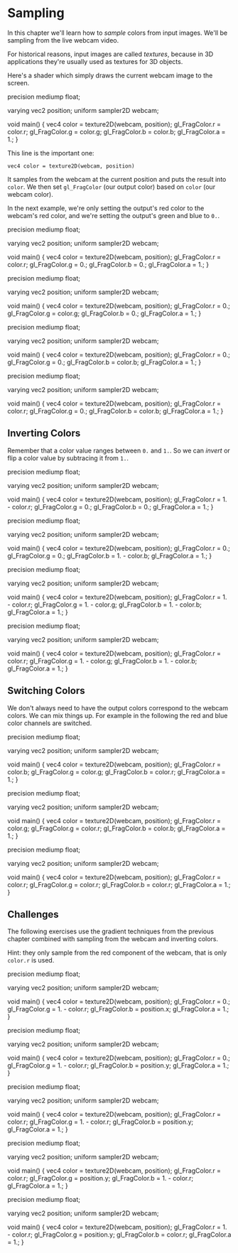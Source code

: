 # Sampling

In this chapter we'll learn how to *sample* colors from input images. We'll be sampling from the live webcam video.

For historical reasons, input images are called *textures*, because in 3D applications they're usually used as textures for 3D objects.

Here's a shader which simply draws the current webcam image to the screen.

<div class="book-shader">
precision mediump float;

varying vec2 position;
uniform sampler2D webcam;

void main() {
  vec4 color = texture2D(webcam, position);
  gl_FragColor.r = color.r;
  gl_FragColor.g = color.g;
  gl_FragColor.b = color.b;
  gl_FragColor.a = 1.;
}
</div>

This line is the important one:

`vec4 color = texture2D(webcam, position)`

It samples from the webcam at the current position and puts the result into `color`. We then set `gl_FragColor` (our output color) based on `color` (our webcam color).

In the next example, we're only setting the output's red color to the webcam's red color, and we're setting the output's green and blue to `0.`.

<div class="book-exercise">
<div class="book-workspace">
precision mediump float;

varying vec2 position;
uniform sampler2D webcam;

void main() {
  vec4 color = texture2D(webcam, position);
  gl_FragColor.r = color.r;
  gl_FragColor.g = 0.;
  gl_FragColor.b = 0.;
  gl_FragColor.a = 1.;
}
</div>
<div class="book-solution">
precision mediump float;

varying vec2 position;
uniform sampler2D webcam;

void main() {
  vec4 color = texture2D(webcam, position);
  gl_FragColor.r = 0.;
  gl_FragColor.g = color.g;
  gl_FragColor.b = 0.;
  gl_FragColor.a = 1.;
}
</div>
<div class="book-solution">
precision mediump float;

varying vec2 position;
uniform sampler2D webcam;

void main() {
  vec4 color = texture2D(webcam, position);
  gl_FragColor.r = 0.;
  gl_FragColor.g = 0.;
  gl_FragColor.b = color.b;
  gl_FragColor.a = 1.;
}
</div>
<div class="book-solution">
precision mediump float;

varying vec2 position;
uniform sampler2D webcam;

void main() {
  vec4 color = texture2D(webcam, position);
  gl_FragColor.r = color.r;
  gl_FragColor.g = 0.;
  gl_FragColor.b = color.b;
  gl_FragColor.a = 1.;
}
</div>
</div>


## Inverting Colors

Remember that a color value ranges between `0.` and `1.`. So we can *invert* or flip a color value by subtracing it from `1.`.

<div class="book-exercise">
<div class="book-workspace">
precision mediump float;

varying vec2 position;
uniform sampler2D webcam;

void main() {
  vec4 color = texture2D(webcam, position);
  gl_FragColor.r = 1. - color.r;
  gl_FragColor.g = 0.;
  gl_FragColor.b = 0.;
  gl_FragColor.a = 1.;
}
</div>
<div class="book-solution">
precision mediump float;

varying vec2 position;
uniform sampler2D webcam;

void main() {
  vec4 color = texture2D(webcam, position);
  gl_FragColor.r = 0.;
  gl_FragColor.g = 0.;
  gl_FragColor.b = 1. - color.b;
  gl_FragColor.a = 1.;
}
</div>
<div class="book-solution">
precision mediump float;

varying vec2 position;
uniform sampler2D webcam;

void main() {
  vec4 color = texture2D(webcam, position);
  gl_FragColor.r = 1. - color.r;
  gl_FragColor.g = 1. - color.g;
  gl_FragColor.b = 1. - color.b;
  gl_FragColor.a = 1.;
}
</div>
<div class="book-solution">
precision mediump float;

varying vec2 position;
uniform sampler2D webcam;

void main() {
  vec4 color = texture2D(webcam, position);
  gl_FragColor.r = color.r;
  gl_FragColor.g = 1. - color.g;
  gl_FragColor.b = 1. - color.b;
  gl_FragColor.a = 1.;
}
</div>
</div>

## Switching Colors

We don't always need to have the output colors correspond to the webcam colors. We can mix things up. For example in the following the red and blue color channels are switched.

<div class="book-exercise">
<div class="book-workspace">
precision mediump float;

varying vec2 position;
uniform sampler2D webcam;

void main() {
  vec4 color = texture2D(webcam, position);
  gl_FragColor.r = color.b;
  gl_FragColor.g = color.g;
  gl_FragColor.b = color.r;
  gl_FragColor.a = 1.;
}
</div>
<div class="book-solution">
precision mediump float;

varying vec2 position;
uniform sampler2D webcam;

void main() {
  vec4 color = texture2D(webcam, position);
  gl_FragColor.r = color.g;
  gl_FragColor.g = color.r;
  gl_FragColor.b = color.b;
  gl_FragColor.a = 1.;
}
</div>
<div class="book-solution">
precision mediump float;

varying vec2 position;
uniform sampler2D webcam;

void main() {
  vec4 color = texture2D(webcam, position);
  gl_FragColor.r = color.r;
  gl_FragColor.g = color.r;
  gl_FragColor.b = color.r;
  gl_FragColor.a = 1.;
}
</div>
</div>


## Challenges

The following exercises use the gradient techniques from the previous chapter combined with sampling from the webcam and inverting colors.

Hint: they only sample from the red component of the webcam, that is only `color.r` is used.

<div class="book-exercise">
<div class="book-workspace">
precision mediump float;

varying vec2 position;
uniform sampler2D webcam;

void main() {
  vec4 color = texture2D(webcam, position);
  gl_FragColor.r = 0.;
  gl_FragColor.g = 1. - color.r;
  gl_FragColor.b = position.x;
  gl_FragColor.a = 1.;
}
</div>
<div class="book-solution">
precision mediump float;

varying vec2 position;
uniform sampler2D webcam;

void main() {
  vec4 color = texture2D(webcam, position);
  gl_FragColor.r = 0.;
  gl_FragColor.g = 1. - color.r;
  gl_FragColor.b = position.y;
  gl_FragColor.a = 1.;
}
</div>
<div class="book-solution">
precision mediump float;

varying vec2 position;
uniform sampler2D webcam;

void main() {
  vec4 color = texture2D(webcam, position);
  gl_FragColor.r = color.r;
  gl_FragColor.g = 1. - color.r;
  gl_FragColor.b = position.y;
  gl_FragColor.a = 1.;
}
</div>
<div class="book-solution">
precision mediump float;

varying vec2 position;
uniform sampler2D webcam;

void main() {
  vec4 color = texture2D(webcam, position);
  gl_FragColor.r = color.r;
  gl_FragColor.g = position.y;
  gl_FragColor.b = 1. - color.r;
  gl_FragColor.a = 1.;
}
</div>
<div class="book-solution">
precision mediump float;

varying vec2 position;
uniform sampler2D webcam;

void main() {
  vec4 color = texture2D(webcam, position);
  gl_FragColor.r = 1. - color.r;
  gl_FragColor.g = position.y;
  gl_FragColor.b = color.r;
  gl_FragColor.a = 1.;
}
</div>
</div>
